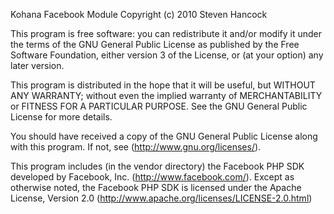    Kohana Facebook Module
   Copyright (c) 2010 Steven Hancock

   This program is free software: you can redistribute it and/or modify
   it under the terms of the GNU General Public License as published by
   the Free Software Foundation, either version 3 of the License, or
   (at your option) any later version.

   This program is distributed in the hope that it will be useful,
   but WITHOUT ANY WARRANTY; without even the implied warranty of
   MERCHANTABILITY or FITNESS FOR A PARTICULAR PURPOSE.  See the
   GNU General Public License for more details.

   You should have received a copy of the GNU General Public License
   along with this program.  If not, see (http://www.gnu.org/licenses/).

   This program includes (in the vendor directory) the Facebook PHP SDK
   developed by Facebook, Inc. (http://www.facebook.com/). Except as
   otherwise noted, the Facebook PHP SDK is licensed under the Apache
   License, Version 2.0 (http://www.apache.org/licenses/LICENSE-2.0.html)

